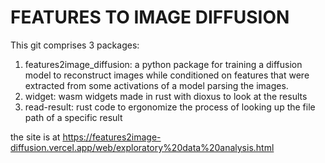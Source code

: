 # FEATURES TO IMAGE DIFFUSION

This git comprises 3 packages:

1. features2image_diffusion: a python package for training a diffusion model to reconstruct images while conditioned on features that were extracted from some activations of a model parsing the images.
2. widget: wasm widgets made in rust with dioxus to look at the results
3. read-result: rust code to ergonomize the process of looking up the file path of a specific result

the site is at https://features2image-diffusion.vercel.app/web/exploratory%20data%20analysis.html

